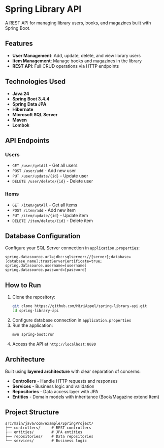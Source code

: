 # Spring Library API

A REST API for managing library users, books, and magazines built with Spring Boot.

## Features

- **User Management**: Add, update, delete, and view library users
- **Item Management**: Manage books and magazines in the library
- **REST API**: Full CRUD operations via HTTP endpoints

## Technologies Used

- **Java 24**
- **Spring Boot 3.4.4**
- **Spring Data JPA**
- **Hibernate**
- **Microsoft SQL Server**
- **Maven**
- **Lombok**

## API Endpoints

### Users
- `GET /user/getAll` - Get all users
- `POST /user/add` - Add new user
- `PUT /user/update/{id}` - Update user
- `DELETE /user/delete/{id}` - Delete user

### Items
- `GET /item/getAll` - Get all items
- `POST /item/add` - Add new item
- `PUT /item/update/{id}` - Update item
- `DELETE /item/delete/{id}` - Delete item

## Database Configuration

Configure your SQL Server connection in `application.properties`:

```properties
spring.datasource.url=jdbc:sqlserver://[server];database=[database_name];trustServerCertificate=true;
spring.datasource.username=[username]
spring.datasource.password=[password]
```

## How to Run

1. Clone the repository:
   ```bash
   git clone https://github.com/MiriAppel/spring-library-api.git
   cd spring-library-api
   ```
2. Configure database connection in `application.properties`
3. Run the application:
   ```bash
   mvn spring-boot:run
   ```
4. Access the API at `http://localhost:8080`

## Architecture

Built using **layered architecture** with clear separation of concerns:
- **Controllers** - Handle HTTP requests and responses
- **Services** - Business logic and validation
- **Repositories** - Data access layer with JPA
- **Entities** - Domain models with inheritance (Book/Magazine extend Item)

## Project Structure

```
src/main/java/com/example/SpringProject/
├── controllers/     # REST controllers
├── entities/        # JPA entities
├── repositories/    # Data repositories
└── services/        # Business logic
```

<!-- Last updated: 2025 -->

